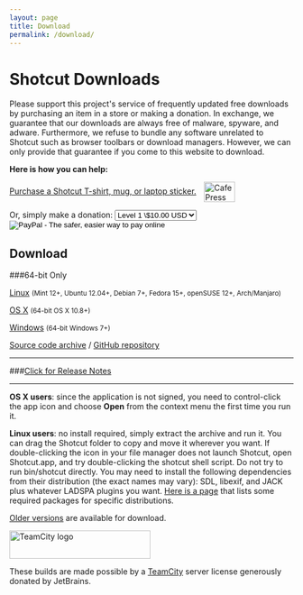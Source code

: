```yaml
---
layout: page
title: Download
permalink: /download/
---
```


Shotcut Downloads
=================

Please support this project's service of frequently updated free
downloads by purchasing an item in a store or making a donation. In
exchange, we guarantee that our downloads are always free of malware,
spyware, and adware. Furthermore, we refuse to bundle any software
unrelated to Shotcut such as browser toolbars or download managers.
However, we can only provide that guarantee if you come to this website
to download.

**Here is how you can help:**

[Purchase a Shotcut T-shirt, mug, or laptop
sticker.](http://www.cafepress.com/meltytech)<img width="55" alt="CafePress Logo" src="http://www.shotcut.org/pub/Shotcut/Download/CafePressLogo.png" style="vertical-align: middle; margin-left: 1em;" height="36" />

<form action="<https://www.paypal.com/cgi-bin/webscr>" method="post"
target="\_top"> <input type="hidden" name="cmd"
value="\_s-xclick"> <input type="hidden" name="hosted\_button\_id"
value="2NY4DR344NG34"> <input type="hidden" name="on0"
value="Contribute">Or, simply make a donation: <select
name="os0"> <option value="Level 1">Level 1 \$10.00
USD</option> <option value="Level 2">Level 2 \$5.00
USD</option> <option value="Level 3">Level 3 \$20.00
USD</option> <option value="Level 4">Level 4 \$30.00
USD</option> </select> <input type="hidden"
name="currency\_code" value="USD"> <input type="image"
src="https://www.paypalobjects.com/en_US/i/btn/btn_paynowCC_LG.gif"
border="0" name="submit" alt="PayPal - The safer, easier way to pay
online"><img width="1" alt="" src="https://www.paypalobjects.com/en_US/i/scr/pixel.gif" height="1"
border="0" /> </form>

Download
--------

###64-bit Only

[Linux](https://github.com/mltframework/shotcut/releases/download/v16.01/shotcut-debian7-x86_64-160102.tar.bz2)
<small>(Mint 12+, Ubuntu 12.04+, Debian 7+, Fedora 15+, openSUSE
12+, Arch/Manjaro)</small>

[OS
X](https://github.com/mltframework/shotcut/releases/download/v16.01/shotcut-osx-x86_64-160102.dmg)
<small>(64-bit OS X 10.8+)</small>

[Windows](https://github.com/mltframework/shotcut/releases/download/v16.01/shotcut-win64-160102.exe)
<small>(64-bit Windows 7+)</small>

[Source code
archive](https://github.com/mltframework/shotcut/releases/download/v16.01/shotcut-src-160102.tar.bz2)
/ [GitHub repository](https://github.com/mltframework/shotcut)

* * *

###[Click for Release Notes](/shotcut_web/download/releasenotes/)

* * *

**OS X users**: since the application is not signed, you need to
control-click the app icon and choose **Open** from the context menu the
first time you run it.

**Linux users**: no install required, simply extract the archive and run
it. You can drag the Shotcut folder to copy and move it wherever you
want. If double-clicking the icon in your file manager does not launch
Shotcut, open Shotcut.app, and try double-clicking the shotcut shell
script. Do not try to run bin/shotcut directly. You may need to install
the following dependencies from their distribution (the exact names may
vary): SDL, libexif, and JACK plus whatever LADSPA plugins you want.
[Here is a page](LinuxDistroPackages) that lists some required packages
for specific distributions.

[Older versions](https://github.com/mltframework/shotcut/releases/) are
available for download.

<a href="https://www.jetbrains.com/teamcity/"><img
width="250" alt="TeamCity logo"
src="http://www.shotcut.org/pub/Shotcut/Download/logo_teamcity.png"
style="border: 0px; vertical-align: middle" title="JetBrains TeamCity" height="50" /></a>

These builds are made possible by a <a href="https://www.jetbrains.com/teamcity/">TeamCity</a> server license generously donated by JetBrains.
